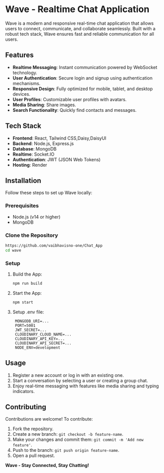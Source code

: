 # Wave - Realtime Chat Application

Wave is a modern and responsive real-time chat application that allows users to connect, communicate, and collaborate seamlessly. Built with a robust tech stack, Wave ensures fast and reliable communication for all users.

## Features

- **Realtime Messaging**: Instant communication powered by WebSocket technology.
- **User Authentication**: Secure login and signup using authentication mechanisms.
- **Responsive Design**: Fully optimized for mobile, tablet, and desktop devices.
- **User Profiles**: Customizable user profiles with avatars.
- **Media Sharing**: Share images.
- **Search Functionality**: Quickly find contacts and messages.

## Tech Stack

- **Frontend**: React, Tailwind CSS,Daisy,DaisyUI
- **Backend**: Node.js, Express.js
- **Database**: MongoDB
- **Realtime**: Socket.IO
- **Authentication**: JWT (JSON Web Tokens)
- **Hosting**: Render

## Installation

Follow these steps to set up Wave locally:

### Prerequisites

- Node.js (v14 or higher)
- MongoDB

### Clone the Repository

```bash
https://github.com/vaibhavisno-one/Chat_App
cd wave
```

### Setup

1. Build the App:
   ```bash
   npm run build
   ```
2. Start the App:
   ```bash
   npm start
   ```
3. Setup .env file:
   ```env
    MONGODB_URI=...
    PORT=5001
    JWT_SECRET=...
    CLOUDINARY_CLOUD_NAME=...
    CLOUDINARY_API_KEY=...
    CLOUDINARY_API_SECRET=...
    NODE_ENV=development
    ```

## Usage

1. Register a new account or log in with an existing one.
2. Start a conversation by selecting a user or creating a group chat.
3. Enjoy real-time messaging with features like media sharing and typing indicators.

## Contributing

Contributions are welcome! To contribute:

1. Fork the repository.
2. Create a new branch: `git checkout -b feature-name`.
3. Make your changes and commit them: `git commit -m 'Add new feature'`.
4. Push to the branch: `git push origin feature-name`.
5. Open a pull request.


**Wave - Stay Connected, Stay Chatting!**
